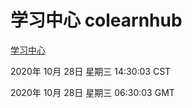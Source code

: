 # 学习中心 colearnhub
[学习中心](http://59.174.26.144:56308/colearnhub/)

2020年 10月 28日 星期三 14:30:03 CST

2020年 10月 28日 星期三 06:30:03 GMT
